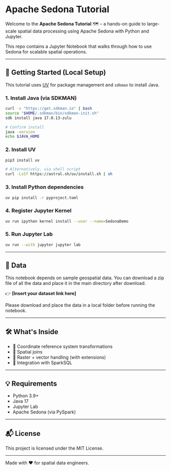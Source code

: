 # Apache Sedona Tutorial

Welcome to the **Apache Sedona Tutorial** 🗺️ – a hands-on guide to large-scale spatial data processing using Apache Sedona with Python and Jupyter.

This repo contains a Jupyter Notebook that walks through how to use Sedona for scalable spatial operations.

---

## 🚀 Getting Started (Local Setup)

This tutorial uses [UV](https://github.com/astral-sh/uv) for package management and `sdkman` to install Java.

### 1. Install Java (via SDKMAN)

```bash
curl -s "https://get.sdkman.io" | bash
source "$HOME/.sdkman/bin/sdkman-init.sh"
sdk install java 17.0.13-zulu

# Confirm install
java -version
echo $JAVA_HOME
````

### 2. Install UV

```bash
pip3 install uv

# Alternatively, via shell script
curl -LsSf https://astral.sh/uv/install.sh | sh
```

### 3. Install Python dependencies

```bash
uv pip install -r pyproject.toml
```

### 4. Register Jupyter Kernel

```bash
uv run ipython kernel install --user --name=SedonaDemo
```

### 5. Run Jupyter Lab

```bash
uv run --with jupyter jupyter lab
```

---

## 📂 Data

This notebook depends on sample geospatial data. You can download a zip file of all the data and place it in the main directory after download.

👉 **\[Insert your dataset link here]**

Please download and place the data in a local folder before running the notebook.

---

## 🛠 What's Inside

* 🔹 Coordinate reference system transformations
* 🔹 Spatial joins
* 🔹 Raster + vector handling (with extensions)
* 🔹 Integration with SparkSQL

---

## 💡 Requirements

* Python 3.9+
* Java 17
* Jupyter Lab
* Apache Sedona (via PySpark)

---

## 📬 License

This project is licensed under the MIT License.

---

Made with ❤️ for spatial data engineers.